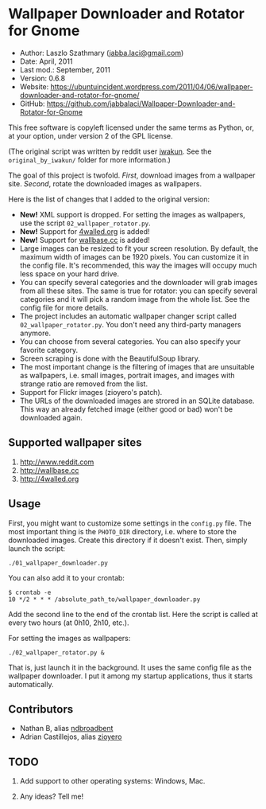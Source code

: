 Wallpaper Downloader and Rotator for Gnome
==========================================

* Author:    Laszlo Szathmary (<jabba.laci@gmail.com>)
* Date:      April, 2011
* Last mod.: September, 2011
* Version:   0.6.8
* Website:   <https://ubuntuincident.wordpress.com/2011/04/06/wallpaper-downloader-and-rotator-for-gnome/>
* GitHub:    <https://github.com/jabbalaci/Wallpaper-Downloader-and-Rotator-for-Gnome>

This free software is copyleft licensed under the same terms as Python, or,
at your option, under version 2 of the GPL license.

(The original script was written by reddit user [iwakun](http://www.reddit.com/user/iwakun).
See the `original_by_iwakun/` folder for more information.)

The goal of this project is twofold. *First*, download images from a wallpaper site.
*Second*, rotate the downloaded images as wallpapers.

Here is the list of changes that I added to the original version:

* **New!** XML support is dropped. For setting the images as
  wallpapers, use the script `02_wallpaper_rotator.py`.
* **New!** Support for [4walled.org](http://4walled.org) is added!
* **New!** Support for [wallbase.cc](http://wallbase.cc) is added!
* Large images can be resized to fit your screen resolution. By default,
  the maximum width of images can be 1920 pixels. You can customize it in the
  config file. It's recommended, this way the images will occupy much less space
  on your hard drive.
* You can specify several categories and the downloader will grab
  images from all these sites. The same is true for rotator: you can specify
  several categories and it will pick a random image from the whole list.
  See the config file for more details.
* The project includes an automatic wallpaper changer script
  called `02_wallpaper_rotator.py`. You don't need any third-party managers anymore.
* You can choose from several categories. You can also 
  specify your favorite category.
* Screen scraping is done with the BeautifulSoup library.
* The most important change is the filtering of images that are
  unsuitable as wallpapers, i.e. small images, portrait images, and
  images with strange ratio are removed from the list.
* Support for Flickr images (zioyero's patch).
* The URLs of the downloaded images are strored in an SQLite database.
  This way an already fetched image (either good or bad) won't be downloaded again.


Supported wallpaper sites
-------------------------

1. <http://www.reddit.com>
2. <http://wallbase.cc>
3. <http://4walled.org>


Usage
-----

First, you might want to customize some settings in the `config.py` file.
The most important thing is the `PHOTO_DIR` directory, i.e. where to store
the downloaded images. Create this directory if it doesn't exist.
Then, simply launch the script:

    ./01_wallpaper_downloader.py
    
You can also add it to your crontab:

    $ crontab -e
    10 */2 * * * /absolute_path_to/wallpaper_downloader.py
    
Add the second line to the end of the crontab list. Here the script is 
called at every two hours (at 0h10, 2h10, etc.).

For setting the images as wallpapers:

    ./02_wallpaper_rotator.py &
    
That is, just launch it in the background. It uses the same config file as 
the wallpaper downloader. I put it among my startup applications, thus it
starts automatically.


Contributors
------------

* Nathan B, alias [ndbroadbent][1]
* Adrian Castillejos, alias [zioyero][2]

[1]: https://github.com/ndbroadbent
[2]: https://github.com/zioyero


TODO
----

1. Add support to other operating systems: Windows, Mac.

2. Any ideas? Tell me!
